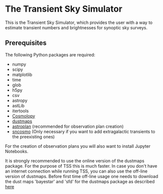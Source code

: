 # The Transient Sky Simulator

This is the Transient Sky Simulator, which provides the user with a way to estimate transient numbers and brightnesses for synoptic sky surveys.

## Prerequisites

The following Python packages are required:

* numpy
* scipy
* matplotlib
* time
* glob
* h5py
* csv
* astropy
* astLib
* itertools
* [Cosmolopy](https://roban.github.io/CosmoloPy/)
* [dustmaps](https://github.com/gregreen/dustmaps#dustmaps)
* [astroplan](https://github.com/astropy/astroplan) (recommended for observation plan creation)
* [sncosmo](https://github.com/sncosmo/sncosmo/tree/v1.6.x)   (Only necessary if you want to add extragalactic transients to the preexisting ones)

For the creation of observation plans you will also want to install Jupyter Notebooks.

It is strongly recommended to use the online version of the dustmaps package. For the purpose of TSS this is much faster. In case you don't have an internet connection while running TSS, you can also use the off-line version of dustmaps. Before first time off-line usage one needs to download the dust maps 'bayestar' and 'sfd' for the dustmaps package as described [here](https://github.com/gregreen/dustmaps#dustmaps)
